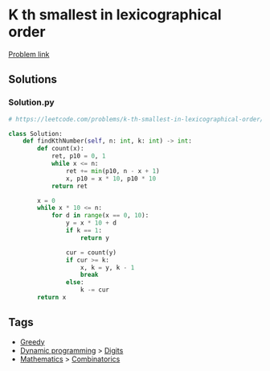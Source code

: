 # K th smallest in lexicographical order

[Problem link](https://leetcode.com/problems/k-th-smallest-in-lexicographical-order/)

## Solutions


### Solution.py
```py
# https://leetcode.com/problems/k-th-smallest-in-lexicographical-order/

class Solution:
    def findKthNumber(self, n: int, k: int) -> int:
        def count(x):
            ret, p10 = 0, 1
            while x <= n:
                ret += min(p10, n - x + 1)
                x, p10 = x * 10, p10 * 10
            return ret

        x = 0
        while x * 10 <= n:
            for d in range(x == 0, 10):
                y = x * 10 + d
                if k == 1:
                    return y

                cur = count(y)
                if cur >= k:
                    x, k = y, k - 1
                    break
                else:
                    k -= cur
        return x
```
## Tags

* [Greedy](/Collections/greedy.md#greedy)
* [Dynamic programming](/Collections/dynamic-programming.md#dynamic-programming) > [Digits](/Collections/dynamic-programming.md#digits)
* [Mathematics](/Collections/mathematics.md#mathematics) > [Combinatorics](/Collections/mathematics.md#combinatorics)
